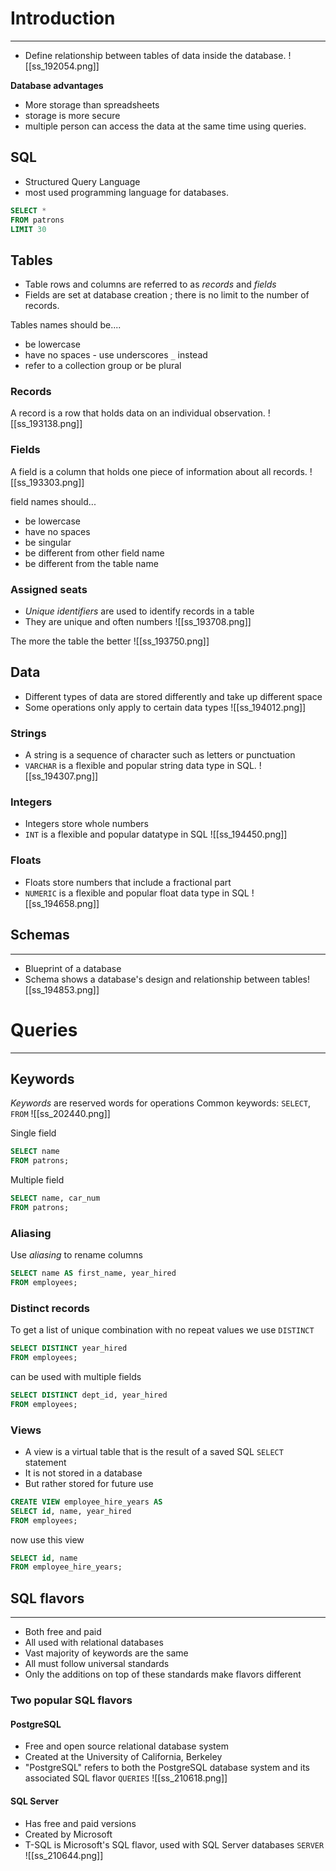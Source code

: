 # Introduction
<hr>

- Define relationship between tables of data inside the database.
![[ss_192054.png]]

**Database advantages** 
- More storage than spreadsheets
- storage is more secure
- multiple person can access the data at the same time using queries.
## SQL

- Structured Query Language
- most used programming language for databases.
```sql
SELECT *
FROM patrons
LIMIT 30
```

## Tables

- Table rows and columns are referred to as *records* and *fields*
- Fields are set at database creation ; there is no limit to the number of records.

Tables names should be....
- be lowercase
- have no spaces - use underscores `_` instead
- refer to a collection group or be plural

### **Records**
A record is a row that holds data on an individual observation.
![[ss_193138.png]]

### **Fields**
A field is a column that holds one piece of information about all records.
![[ss_193303.png]]

field names should...
- be lowercase
- have no spaces
- be singular
- be different from other field name 
- be different from the table name

### **Assigned seats**
- *Unique identifiers* are used to identify records in a table
- They are unique and often numbers
![[ss_193708.png]]

The more the table the better
![[ss_193750.png]]

## Data

- Different types of data are stored differently and take up different space
- Some operations only apply to certain data types
![[ss_194012.png]]

### Strings
- A string is a sequence of character such as letters or punctuation
- `VARCHAR` is a flexible and popular string data type in SQL.
![[ss_194307.png]]

### Integers
- Integers store whole numbers
- `INT` is a flexible and popular datatype in SQL
![[ss_194450.png]]

### Floats
- Floats store numbers that include a fractional part
- `NUMERIC` is a flexible and popular float data type in SQL
![[ss_194658.png]]

## Schemas
<hr>

- Blueprint of a database
- Schema shows a database's design  and relationship between tables![[ss_194853.png]]

# Queries
<hr>

## Keywords

*Keywords* are reserved words for operations
Common keywords: `SELECT`, `FROM`
![[ss_202440.png]]

Single field
```sql
SELECT name
FROM patrons;
```

Multiple field
```sql
SELECT name, car_num
FROM patrons;
```

### **Aliasing**
Use *aliasing* to rename columns
```sql
SELECT name AS first_name, year_hired
FROM employees;
```

### **Distinct records**
To get a list of unique combination with no repeat values we use `DISTINCT`
```SQL
SELECT DISTINCT year_hired
FROM employees;
```

can be used with multiple fields 
```SQL
SELECT DISTINCT dept_id, year_hired
FROM employees;
```

### **Views**
- A view is a virtual table that is the result of a saved SQL `SELECT` statement
- It is not stored in a database
- But rather stored for future use
```sql
CREATE VIEW employee_hire_years AS
SELECT id, name, year_hired
FROM employees;
```

now use this view
```sql
SELECT id, name
FROM employee_hire_years;
```

## SQL flavors
<hr>

- Both free and paid
- All used with relational databases
- Vast majority of keywords are the same
- All must follow universal standards
- Only the additions on top of these standards make flavors different

### **Two popular SQL flavors**

#### **PostgreSQL** 
- Free and open source relational database system
- Created at the University of California, Berkeley
- "PostgreSQL" refers to both the PostgreSQL database system and its associated SQL flavor
`QUERIES`
![[ss_210618.png]]

#### **SQL Server**
- Has free and paid versions
- Created by Microsoft
- T-SQL is Microsoft's SQL flavor, used with SQL Server databases
`SERVER`
 ![[ss_210644.png]]
 